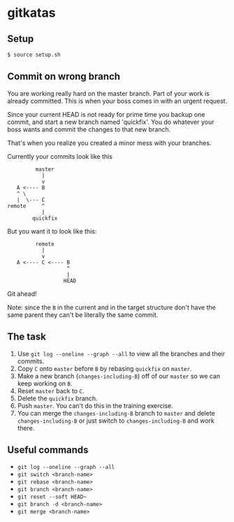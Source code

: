 # gitkatas

## Setup

```sh
$ source setup.sh
```

## Commit on wrong branch

You are working really hard on the master branch.
Part of your work is already committed. This is when your boss comes in with an urgent request.

Since your current HEAD is not ready for prime time you backup one commit, and start a new branch named 'quickfix'. You do whatever your boss wants and commit the changes to that new branch.

That's when you realize you created a minor mess with your branches.

Currently your commits look like this

```text
         master
           |
           v
   A <---- B
   ^ \
   |  \--- C
remote     ^
           |
        quickfix
```

But you want it to look like this:

```text
         remote
           |
           v
   A <---- C <---- B
                   ^
                   |
                  HEAD
```

Git ahead!

Note: since the `B` in the current and in the target structure don't have the same parent they can't be literally the same commit.

## The task

1. Use `git log --oneline --graph --all` to view all the branches and their commits.
2. Copy `C` onto `master` before `B` by rebasing `quickfix` on `master`.
3. Make a new branch (`changes-including-B`) off of our `master` so we can keep working on `B`.
4. Reset `master` back to `C`.
5. Delete the `quickfix` branch.
6. Push `master`. You can't do this in the training exercise.
7. You can merge the `changes-including-B` branch to `master` and delete `changes-including-B` or just switch to `changes-including-B` and work there.

## Useful commands

- `git log --oneline --graph --all`
- `git switch <branch-name>`
- `git rebase <branch-name>`
- `git branch <branch-name>`
- `git reset --soft HEAD~`
- `git branch -d <branch-name>`
- `git merge <branch-name>`
